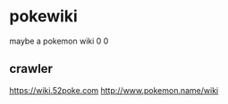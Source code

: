 # pokewiki
maybe a pokemon wiki 0 0

## crawler
https://wiki.52poke.com
http://www.pokemon.name/wiki
